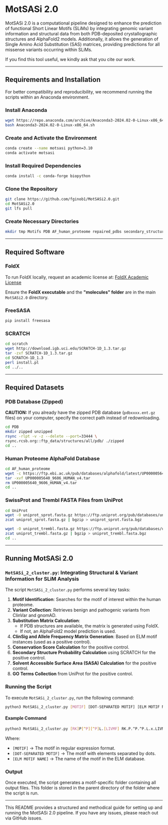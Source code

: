 # MotSASi 2.0

MotSASi 2.0 is a computational pipeline designed to enhance the prediction of functional Short Linear Motifs (SLiMs) by integrating genomic variant information and structural data from both PDB-deposited crystallographic structures and AlphaFold2 models. Additionally, it allows the generation of Single Amino Acid Substitution (SAS) matrices, providing predictions for all missense variants occurring within SLiMs.

If you find this tool useful, we kindly ask that you cite our work.

---

## Requirements and Installation

For better compatibility and reproducibility, we recommend running the scripts within an Anaconda environment.

### Install Anaconda
```bash
wget https://repo.anaconda.com/archive/Anaconda3-2024.02-0-Linux-x86_64.sh
bash Anaconda3-2024.02-0-Linux-x86_64.sh
```

### Create and Activate the Environment
```bash
conda create --name motsasi python=3.10
conda activate motsasi
```

### Install Required Dependencies
```bash
conda install -c conda-forge biopython
```

### Clone the Repository
```bash
git clone https://github.com/fginob1/MotSASi2.0.git
cd MotSASi2.0
git lfs pull
```

### Create Necessary Directories
```bash
mkdir tmp Motifs PDB AF_human_proteome repaired_pdbs secondary_structures scratch
```

---

## Required Software

### FoldX
To run FoldX locally, request an academic license at: [FoldX Academic License](https://foldxsuite.crg.eu/academic-license-info)

Ensure the **FoldX executable** and the **"molecules" folder** are in the main `MotSASi2.0` directory.

### FreeSASA
```bash
pip install freesasa
```

### SCRATCH
```bash
cd scratch
wget http://download.igb.uci.edu/SCRATCH-1D_1.3.tar.gz
tar -zxf SCRATCH-1D_1.3.tar.gz
cd SCRATCH-1D_1.3
perl install.pl
cd ../..
```

---

## Required Datasets

### PDB Database (Zipped)
**CAUTION:** If you already have the zipped PDB database (`pdbxxxx.ent.gz` files) on your computer, specify the correct path instead of redownloading.

```bash
cd PDB
mkdir zipped unzipped
rsync -rlpt -v -z --delete --port=33444 \
rsync.rcsb.org::ftp_data/structures/all/pdb/ ./zipped
cd ..
```

### Human Proteome AlphaFold Database
```bash
cd AF_human_proteome
wget -c https://ftp.ebi.ac.uk/pub/databases/alphafold/latest/UP000005640_9606_HUMAN_v4.tar
tar -xvf UP000005640_9606_HUMAN_v4.tar
rm UP000005640_9606_HUMAN_v4.tar
cd ..
```

### SwissProt and Trembl FASTA Files from UniProt
```bash
cd UniProt
wget -O uniprot_sprot.fasta.gz https://ftp.uniprot.org/pub/databases/uniprot/current_release/knowledgebase/complete/uniprot_sprot.fasta.gz
zcat uniprot_sprot.fasta.gz | bgzip > uniprot_sprot.fasta.bgz

wget -O uniprot_trembl.fasta.gz https://ftp.uniprot.org/pub/databases/uniprot/current_release/knowledgebase/complete/uniprot_trembl.fasta.gz
zcat uniprot_trembl.fasta.gz | bgzip > uniprot_trembl.fasta.bgz
cd ..
```

---

## Running MotSASi 2.0

### `MotSASi_2_cluster.py`: Integrating Structural & Variant Information for SLiM Analysis

The script `MotSASi_2_cluster.py` performs several key tasks:

1. **Motif Identification**: Searches for the motif of interest within the human proteome.
2. **Variant Collection**: Retrieves benign and pathogenic variants from ClinVar and gnomAD.
3. **Substitution Matrix Calculation**:
   - If PDB structures are available, the matrix is generated using FoldX.
   - If not, an AlphaFold2 model prediction is used.
4. **ClinSig and Allele Frequency Matrix Generation**: Based on ELM motif instances (used as a positive control).
5. **Conservation Score Calculation** for the positive control.
6. **Secondary Structure Probability Calculation** using SCRATCH for the positive control.
7. **Solvent Accessible Surface Area (SASA) Calculation** for the positive control.
8. **GO Terms Collection** from UniProt for the positive control.

### Running the Script
To execute `MotSASi_2_cluster.py`, run the following command:

```bash
python3 MotSASi_2_cluster.py [MOTIF] [DOT-SEPARATED MOTIF] [ELM MOTIF NAME]
```

#### Example Command
```bash
python3 MotSASi_2_cluster.py [RK]P[^P][^P]L.[LIVMF] RK.P.^P.^P.L.x.LIVMF DOC_MAPK_JIP1_4
```

Where:
- `[MOTIF]` → The motif in regular expression format.
- `[DOT-SEPARATED MOTIF]` → The motif with elements separated by dots.
- `[ELM MOTIF NAME]` → The name of the motif in the ELM database.

### Output
Once executed, the script generates a motif-specific folder containing all output files. This folder is stored in the parent directory of the folder where the script is run.

---

This README provides a structured and methodical guide for setting up and running the MotSASi 2.0 pipeline. If you have any issues, please reach out via GitHub issues.

